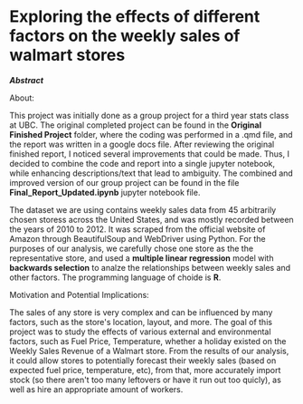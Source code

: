 # Exploring the effects of different factors on the weekly sales of walmart stores

***Abstract***

About:

This project was initially done as a group project for a third year stats class at UBC. The original completed project can be found in the **Original Finished Project** folder, where the coding was performed in a .qmd file, and the report was written in a google docs file. After reviewing the original finished report, I noticed several improvements that could be made. Thus, I decided to combine the code and report into a single jupyter notebook, while enhancing descriptions/text that lead to ambiguity. The combined and improved version of our group project can be found in the file **Final_Report_Updated.ipynb** jupyter notebook file. 

The dataset we are using contains weekly sales data from 45 arbitrarily chosen storess across the United States, and was mostly recorded between the years of 2010 to 2012. It was scraped from the official website of Amazon through BeautifulSoup and WebDriver using Python. For the purposes of our analysis, we carefully chose one store as the the representative store, and used a **multiple linear regression** model with **backwards selection** to analze the relationships between weekly sales and other factors. The programming language of choide is **R**.

Motivation and Potential Implications:

The sales of any store is very complex and can be influenced by many factors, such as the store's location, layout, and more. The goal of this project was to study the effects of various external and environmental factors, such as Fuel Price, Temperature, whether a holiday existed on the Weekly Sales Revenue of a Walmart store. From the results of our analysis, it could allow stores to potentially forecast their weekly sales (based on expected fuel price, temperature, etc), from that, more accurately import stock (so there aren't too many leftovers or have it run out too quicly), as well as hire an appropriate amount of workers.






